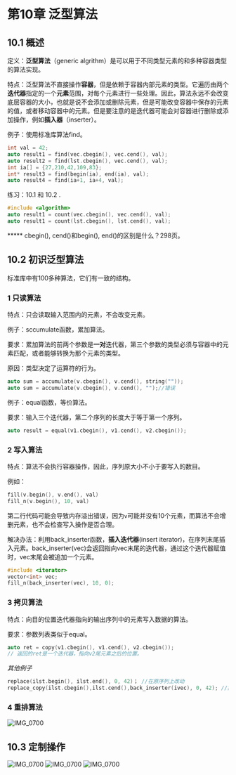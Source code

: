 

# 第10章  泛型算法

## 10.1  概述

定义：**泛型算法**（generic algrithm）是可以用于不同类型元素的和多种容器类型的算法实现。

特点：泛型算法不直接操作**容器**，但是依赖于容器内部元素的类型。它遍历由两个**迭代器**指定的一个**元素**范围，对每个元素进行一些处理。因此，算法永远不会改变底层容器的大小，也就是说不会添加或删除元素，但是可能改变容器中保存的元素的值，或者移动容器中的元素。但是要注意的是迭代器可能会对容器进行删除或添加操作，例如**插入器**（inserter）。

例子：使用标准库算法find。

```c++
int val = 42;
auto result1 = find(vec.cbegin(), vec.cend(), val);
auto result2 = find(lst.cbegin(), vec.cend(), val);
int ia[] = {27,210,42,109,83};
int* result3 = find(begin(ia), end(ia), val);
auto result4 = find(ia+1, ia+4, val);
```

练习：10.1 和 10.2 .

```c++
#include <algorithm>
auto result1 = count(vec.cbegin(), vec.cend(), val);
auto result1 = count(lst.cbegin(), lst.cend(), val);
```

***** cbegin(), cend()和begin(), end()的区别是什么？298页。

## 10.2  初识泛型算法

标准库中有100多种算法，它们有一致的结构。

### 1  只读算法

特点：只会读取输入范围内的元素，不会改变元素。

例子：sccumulate函数，累加算法。

要求：累加算法的前两个参数是**一对**迭代器，第三个参数的类型必须与容器中的元素匹配，或者能够转换为那个元素的类型。

原因：类型决定了运算符的行为。

```c++
auto sum = accumulate(v.cbegin(), v.cend(), string(""));
auto sum = accumulate(v.cbegin(), v.cend(), "");//错误
```

例子：equal函数，等价算法。

要求：输入三个迭代器，第二个序列的长度大于等于第一个序列。

```c++
auto result = equal(v1.cbegin(), v1.cend(), v2.cbegin());
```

### 2  写入算法

特点：算法不会执行容器操作，因此，序列原大小不小于要写入的数目。

例如：

```c++
fill(v.begin(), v.end(), val)
fill_n(v.begin(), 10, val)
```

第二行代码可能会导致内存溢出错误，因为`v`可能并没有10个元素，而算法不会增删元素，也不会检查写入操作是否合理。

解决办法：利用back_inserter函数，**插入迭代器**(insert iterator)，在序列末尾插入元素。back_inserter(vec)会返回指向vec末尾的迭代器，通过这个迭代器赋值时，vec末尾会被追加一个元素。

```c++
#include <iterator>
vector<int> vec;
fill_n(back_inserter(vec), 10, 0);
```

### 3  拷贝算法

特点：向目的位置迭代器指向的输出序列中的元素写入数据的算法。

要求：参数列表类似于equal。

```c++
auto ret = copy(v1.cbegin(), v1.cend(), v2.cbegin());
// 返回的ret是一个迭代器，指向v2尾元素之后的位置。
```

*其他例子*

```c++
replace(ilst.begin(), ilst.end(), 0, 42)； //在原序列上改动
replace_copy(ilst.cbegin(),ilst.cend(),back_inserter(ivec), 0, 42); //拷贝了一份
```

### 4  重排算法

![IMG_0700](..\IMG_0704.jpg)

## 10.3  定制操作

![IMG_0700](..\IMG_0703.jpg)
![IMG_0700](..\IMG_0702.jpg)
![IMG_0700](..\IMG_0700.jpg)



